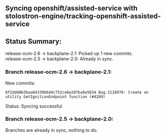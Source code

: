 ## Syncing openshift/assisted-service with stolostron-engine/tracking-openshift-assisted-service

## Status Summary:

release-ocm-2.6 -> backplane-2.1: Picked up 1 new commits.  
release-ocm-2.5 -> backplane-2.0: Already in sync.  

### Branch release-ocm-2.6 -> backplane-2.1:

New commits:

```
8f2dd40b3baa64339b6d4c752ce6e207ba6e5034 Bug-2118970: Create an utility GetIgnitionEndpoint function (#4289)
```

Status: Syncing successful

### Branch release-ocm-2.5 -> backplane-2.0:

Branches are already in sync, nothing to do.
